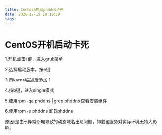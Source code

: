```yaml
---
title: Centos6启动phddns卡死
date: 2020-12-15 18:19:39
tags:
---
```




# CentOS开机启动卡死

1.开机点击e键，进入grub菜单

2.选择启动版本，按e键

3.再kernel描述后添加 1

4.按b键，进入single模式

5.使用rpm -qa phddns | grep phddns 查看安装组件

6.使用rpm -e phddns 卸载phddns

原因:是由于异常断电导致的动态域名出现问题，卸载该服务对实际环境无特大影响。